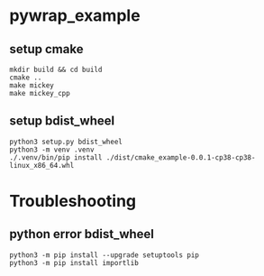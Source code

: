 # pywrap_example

## setup cmake
```
mkdir build && cd build
cmake ..
make mickey
make mickey_cpp
```

## setup bdist_wheel
```
python3 setup.py bdist_wheel
python3 -m venv .venv
./.venv/bin/pip install ./dist/cmake_example-0.0.1-cp38-cp38-linux_x86_64.whl
```
# Troubleshooting
## python error bdist_wheel
```
python3 -m pip install --upgrade setuptools pip
python3 -m pip install importlib

```

